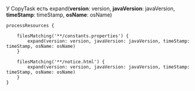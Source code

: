 У CopyTask есть expand(**version**: version, **javaVersion**: javaVersion, **timeStamp**: timeStamp, **osName**: osName)
```Plain
processResources {

    filesMatching('**/constants.properties') {
        expand(version: version, javaVersion: javaVersion, timeStamp: timeStamp, osName: osName)
    }

    filesMatching('**/notice.html') {
        expand(version: version, javaVersion: javaVersion, timeStamp: timeStamp, osName: osName)
    }
}
```
